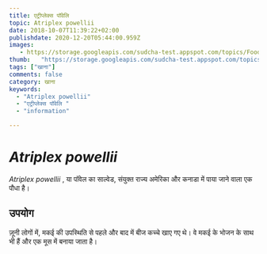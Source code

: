 ```yaml
---
title: एट्रीप्लेक्स पॉवेलि 
topic: Atriplex powellii
date: 2018-10-07T11:39:22+02:00
publishdate: 2020-12-20T05:44:00.959Z
images: 
   - https://storage.googleapis.com/sudcha-test.appspot.com/topics/Food/atriplex_powellii/1.jpeg
thumb:   "https://storage.googleapis.com/sudcha-test.appspot.com/topics/Food/atriplex_powellii/thumb.jpeg"
tags: ["खाना"]
comments: false
category: खाना
keywords: 
  - "Atriplex powellii"
  - "एट्रीप्लेक्स पॉवेलि "
  - "information"

---
```

<h1> <i> Atriplex powellii </i> </h1> <p> </p> <p> <i> Atriplex powellii </i>, या पॉवेल का साल्वेड, संयुक्त राज्य अमेरिका और कनाडा में पाया जाने वाला एक पौधा है। </p> <h2> उपयोग </h2> <p> ज़ूनी लोगों में, मकई की उपस्थिति से पहले और बाद में बीज कच्चे खाए गए थे। वे मकई के भोजन के साथ भी हैं और एक मूस में बनाया जाता है। </p> 